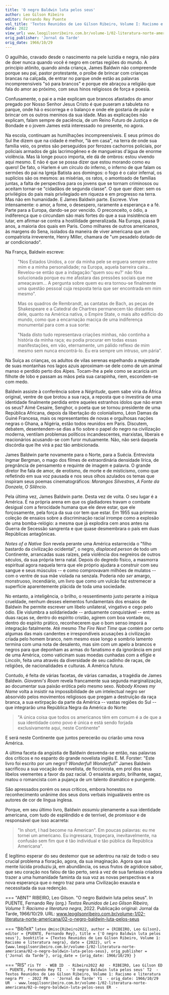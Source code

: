 ```yaml
---
title: 'O negro Baldwin luta pelos seus'
author: Leo Gilson Ribeiro
editor: Fernando Rey Puente
vol_title: 'Textos Reunidos de Leo Gilson Ribeiro, Volume I: Racismo e literatura negra'
date: 2022
view_url: www.leogilsonribeiro.com.br/volume-1/02-literatura-norte-americana/02-o-negro-baldwin-luta-pelos-seus
orig_publisher: 'Jornal da Tarde'
orig_date: 1966/10/29
---
```


O aguilhão, cravado desde o nascimento na pele luzidia e negra, não pára de doer nunca quando você é negro em certas regiões do mundo. A princípio atônito, quando ainda criança, James Baldwin não compreende porque seu pai, pastor protestante, o proíbe de brincar com crianças brancas na calçada, de entrar no parque onde estão as palavras incompreensíveis "só para brancos" e porque ele abraçou a religião que fala do amor ao próximo, com seus hinos religiosos de força e poesia.

Confusamente, o pai e a mãe explicam que brancos afastados do amor pregado por Nosso Senhor Jesus Cristo é que puseram a tabuleta no parque, onde há o escorrega e o balanço e onde ele gostaria de pular e brincar om os outros meninos da sua idade. Mas as explicações não explicam, falam sempre de paciência, de um Reino Futuro de Justiça e de Bondade e o jovem James está interessado no presente, no agora.

Na escola, continuam as humilhações incompreensíveis. E seus primos do Sul lhe dizem que na cidade é melhor, "lá em casa", na terra de onde sua família veio, os pretos são perseguidos por ferozes cachorros policiais, por policiais armados de gás lacrimogêneo e de mangueiras d'água de enorme violência. Mas lá longe pouco importa, ele dá de ombros: estou vivendo aqui mesmo. E não é que se possa dizer que estou morando como eu quero! De fato, o Harlem é um círculo do inferno, o inferno de que falam os sermões do pai na Igreja Batista aos domingos: o fogo é o calor infernal, os suplícios são os mesmos: as misérias, os ratos, o amontoado de famílias juntas, a falta de perspectiva para os jovens que se tornam criminosos ou aceitam tornar-se "cidadãos de segunda classe". O que quer dizer: sem os privilégios do país mais privilegiado em riqueza e em progresso na terra. Mas não em humanidade. E James Baldwin parte. Escreve. Vive intensamente: o amor, a fome, o desespero, raramente a esperança e a fé. Parte para a Europa, dando-se por vencido. O preconceito, o ódio, a indiferença que o circundam são mais fortes do que a sua insistência em lutar, em afirmar-se contra a hostilidade generalizada. Na Europa, passa 9 anos, a maioria dos quais em Paris. Como milhares de outros americanos, às margens do Sena, isolados da maneira de viver americana que um compatriota irreverente, Henry Miller, chamara de "um pesadelo dotado de ar condicionado".

Na França, Baldwin escreve:

> "Nos Estados Unidos, a cor da minha pele se erguera sempre entre mim e a minha personalidade; na Europa, aquela barreira caíra\... Revelou-se então que a indagação:"quem sou eu?' não fôra solucionada porque eu me afastara das pressões sociais que me ameaçavam\... A pergunta sobre quem eu era tornou-se finalmente uma questão pessoal cuja resposta teria que ser encontrada em mim mesmo".
>
> Mas os quadros de Rembrandt, as cantatas de Bach, as peças de Shakespeare e a Catedral de Chartres permanecem tão distantes dele, quanto na América nativa, o Empire State, o mais alto edifício do mundo, como que a encarnação maciça de uma indiferença monumental para com a sua sorte:
>
> "Nada disto tudo representava criações minhas, não continha a história da minha raça; eu podia procurar em todas essas manifestações, em vão, eternamente, um pálido reflexo de mim mesmo sem nunca encontrá-lo. Eu era sempre um intruso, um pária".

Na Suíça as crianças, os adultos de vilas serenas espelhando a majestade de suas montanhas nos lagos azuis aproximam-se dele como de um animal manso e perdido perto dos Alpes. Tocam-lhe a pele como se acaricia um filhote de lobo e passam as mãos pela sua carapinha, riem, escondem-se com medo.

Baldwin assiste à conferência sobre a *Négritude*, quem sabe viria da África original, ventre de que brotou a sua raça, a reposta que o investiria de uma identidade finalmente perdida entre aqueles estranhos ídolos que não eram os seus? Aimé Cesaire, Senghor, o poeta que se tornou presidente de uma República Africana, depois da libertação do colonialismo, Léon Damas da Guiné Francesa, mais os representantes de novas e orgulhosas nações negras o Ghana, a Nigéria, estão todos reunidos em Paris. Discutem, debatem, desentendem-se dias a fio sobre o papel do negro na civilização moderna, ventilam problemas políticos incandescentes, marxistas, liberais e reacionários acusando-se com furor mutuamente. Não, não será daquela discórdia que lhe virá a paz tão ambicionada.

James Baldwin parte novamente para o Norte, para a Suécia. Entrevista Ingmar Bergman, o mago dos filmes de extraordinária densidade lírica, de pregnância de pensamento e requinte de imagem e palavra. O grande diretor lhe fala de amor, de erotismo, de morte e de misticismo, como que refletindo em sua voz pausada e nos seus olhos azulados os temas que inspiram seus poemas cinematográficos: *Morangos Silvestres*, *A Fonte da Donzela*, *O Silêncio*.

Pela última vez, James Baldwin parte. Desta vez de volta. O seu lugar é a América. É na própria arena em que os gladiadores travam o combate desigual com a ferocidade humana que ele deve estar, que ele forçosamente, pela força da sua cor tem que estar. Em 1955 sua primeira coleção de ensaios sobre a discriminação racial irrompe como a explosão de uma bomba-relógio: a mesma que já explodira cem anos antes na Guerra de Secessão sangrenta e que quase desmembrara o país em duas Repúblicas antagônicas.

*Notes of a Native Son* revela perante uma América estarrecida o "filho bastardo da civilização ocidental", o negro, *displaced person* de todo um Continente, arrancadas suas raízes, pela violência dos negreiros de outros séculos, da sua própria terra natal. Depois do degredo físico, a masmorra espiritual agora naquela terra que ele próprio ajudara a construir com seu sangue e seus músculos -- e como comprovavam milhões de mulatos -- com o ventre de sua mãe violada na senzala. Poderia *não ser* amargo, monstruoso, incendiário, um livro que como um vulcão faz estremecer a superfície aparentemente plácida de toda uma sociedade.

No entanto, a inteligência, o brilho, o ressentimento justo perante a iníqua crueldade, nenhum desses elementos fundamentais dos ensaios de Baldwin lhe permite escrever um libelo unilateral, vingativo e cego pelo ódio. Ele vislumbra a solidariedade -- arduamente conquistável -- entre as duas raças se, dentro do espírito cristão, agirem com boa vontade ou, dentro do espírito prático, reconhecerem que o bom senso imporá a integração fatalmente. Até mesmo *The Fire Next Time* que contém por certo algumas das mais candentes e irrespondíveis acusações à civilização criada pelo homem branco, nem mesmo esse longo e sombrio lamento termina com uma nota de desalento, mas sim com um apelo a brancos e negros para que deponham as armas do fanatismo e da ignorância em prol de uma América, como vaticinam suas moedas cunhadas com a efígie e Lincoln, feita uma através da diversidade de seu cadinho de raças, de religiões, de nacionalidades e culturas. A América futura.

Contudo, é feita de várias facetas, de várias camadas, a tragédia de James Baldwin. *Giovanni's Room* revela francamente sua segunda marginalização, ao documentar sua paixão erótica pelo mesmo sexo. *Nobody Knows my Name* volta a insistir na impossibilidade de um intelectual negro ser absorvido pelos movimentos religiosos que pregam a destruição da raça branca, a sua extirpação da parte da América -- vastas regiões do Sul -- que integrarão uma República Negra da América do Norte:

> "A única coisa que todos os americanos têm em comum é a de que a sua identidade como povo é única e está sendo forjada exclusivamente aqui, neste Continente"

E será neste Continente que juntos perecerão ou criarão uma nova América.

A última faceta da angústia de Baldwin desvenda-se então, nas palavras dos críticos e no espanto do grande novelista inglês E. M. Forster: "Este livro foi escrito por um negro? *Wonderful*! *Wonderful*!" James Baldwin sacrificou a sua vocação de novelista, de ficcionista, em prol dos seus libelos veementes a favor da paz racial. O ensaísta arguto, brilhante, sagaz, matou o romancista com a pujança de um talento dramático e pungente.

São apressados porém os seus críticos, embora honestos no reconhecimento unânime dos seus dons verbais inigualáveis entre os autores de cor de língua inglesa.

Porque, em seu último livro, Baldwin *assumiu* plenamente a sua identidade americana, com tudo de esplêndido e de terrível, de promissor e de responsável que isso acarreta:

> "In short, I had become na American". Em poucas palavras: eu me tornei um americano. Eu ingressara, tropeçara, inevitavelmente, na confusão sem fim que é tão individual e tão pública da República Americana".

É legítimo esperar do seu destemor que se adentrou na raiz de todo o seu crucial problema a floração, agora, da sua imaginação. Agora que sua mente lúcida produziu já, em abundância, os seus frutos de agridoce sabor, que seu coração nos falou de tão perto, será a vez de sua fantasia criadora trazer a uma humanidade faminta da sua voz as novas perspectivas e a nova esperança que o negro traz para uma Civilização exausta e necessitada da sua redenção.


=== "ABNT"
    RIBEIRO, Leo Gilson. "O negro Baldwin luta pelos seus". In PUENTE, Fernando Rey (org.) <em>Textos Reunidos de Leo Gilson Ribeiro, Volume 1: Racismo e literatura negra</em>, 2022. Publicação original: Jornal da Tarde, 1966/10/29. URL: <a href="yml_view_url">www.leogilsonribeiro.com.br/volume-1/02-literatura-norte-americana/02-o-negro-baldwin-luta-pelos-seus</a>

=== "BibTeX"
    ```latex
    @misc{Ribeiro2022,
    author = {RIBEIRO, Leo Gilson},
    editor = {PUENTE, Fernando Rey},
    title = {'O negro Baldwin luta pelos seus'},
    booktitle = {Textos Reunidos de Leo Gilson Ribeiro, Volume 1: Racismo e literatura negra},
    date = {2022},
    url = {www.leogilsonribeiro.com.br/volume-1/02-literatura-norte-americana/02-o-negro-baldwin-luta-pelos-seus},
    orig_publisher = {'Jornal da Tarde'},
    orig_date = {orig_date: 1966/10/29}
    }
    ```

=== "RIS"
    ```ris
    TY  - WEB
    ID  - Ribeiro2022
    AU  - RIBEIRO, Leo Gilson
    ED  - PUENTE, Fernando Rey
    TI  - 'O negro Baldwin luta pelos seus'
    T2  - Textos Reunidos de Leo Gilson Ribeiro, Volume 1: Racismo e literatura negra
    PY  - 2022
    PB  - 'Jornal da Tarde'
    Y1  - orig_date: 1966/10/29
    UR  - www.leogilsonribeiro.com.br/volume-1/02-literatura-norte-americana/02-o-negro-baldwin-luta-pelos-seus
    ER  - 
    ```
